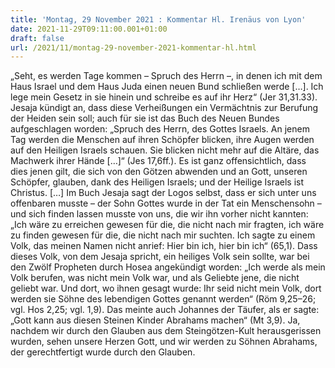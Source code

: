```yaml
---
title: 'Montag, 29 November 2021 : Kommentar Hl. Irenäus von Lyon'
date: 2021-11-29T09:11:00.001+01:00
draft: false
url: /2021/11/montag-29-november-2021-kommentar-hl.html
---
```


„Seht, es werden Tage kommen – Spruch des Herrn –, in denen ich mit dem Haus Israel und dem Haus Juda einen neuen Bund schließen werde \[…\]. Ich lege mein Gesetz in sie hinein und schreibe es auf ihr Herz“ (Jer 31,31.33). Jesaja kündigt an, dass diese Verheißungen ein Vermächtnis zur Berufung der Heiden sein soll; auch für sie ist das Buch des Neuen Bundes aufgeschlagen worden: „Spruch des Herrn, des Gottes Israels. An jenem Tag werden die Menschen auf ihren Schöpfer blicken, ihre Augen werden auf den Heiligen Israels schauen. Sie blicken nicht mehr auf die Altäre, das Machwerk ihrer Hände \[…\]“ (Jes 17,6ff.). Es ist ganz offensichtlich, dass dies jenen gilt, die sich von den Götzen abwenden und an Gott, unseren Schöpfer, glauben, dank des Heiligen Israels; und der Heilige Israels ist Christus. \[…\] Im Buch Jesaja sagt der Logos selbst, dass er sich unter uns offenbaren musste – der Sohn Gottes wurde in der Tat ein Menschensohn – und sich finden lassen musste von uns, die wir ihn vorher nicht kannten: „Ich wäre zu erreichen gewesen für die, die nicht nach mir fragten, ich wäre zu finden gewesen für die, die nicht nach mir suchten. Ich sagte zu einem Volk, das meinen Namen nicht anrief: Hier bin ich, hier bin ich“ (65,1). Dass dieses Volk, von dem Jesaja spricht, ein heiliges Volk sein sollte, war bei den Zwölf Propheten durch Hosea angekündigt worden: „Ich werde als mein Volk berufen, was nicht mein Volk war, und als Geliebte jene, die nicht geliebt war. Und dort, wo ihnen gesagt wurde: Ihr seid nicht mein Volk, dort werden sie Söhne des lebendigen Gottes genannt werden“ (Röm 9,25–26; vgl. Hos 2,25; vgl. 1,9). Das meinte auch Johannes der Täufer, als er sagte: „Gott kann aus diesen Steinen Kinder Abrahams machen“ (Mt 3,9). Ja, nachdem wir durch den Glauben aus dem Steingötzen-Kult herausgerissen wurden, sehen unsere Herzen Gott, und wir werden zu Söhnen Abrahams, der gerechtfertigt wurde durch den Glauben.
